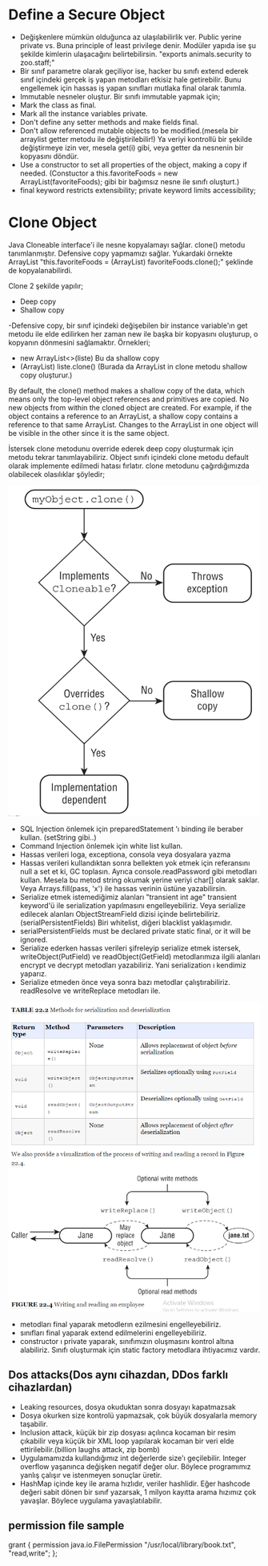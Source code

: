# Define a Secure Object

- Değişkenlere mümkün olduğunca az ulaşılabilirlik ver. Public yerine private vs. Buna principle of least privilege denir. Modüler yapıda ise şu şekilde kimlerin ulaşacağını belirtebilirsin. "exports animals.security to zoo.staff;"
- Bir sınıf parametre olarak geçiliyor ise, hacker bu sınıfı extend ederek sınıf içindeki gerçek iş yapan metodları etkisiz hale getirebilir. Bunu engellemek için hassas iş yapan sınıfları mutlaka final olarak tanımla.
- Immutable nesneler oluştur. Bir sınıfı immutable yapmak için;
 - Mark the class as final.
 - Mark all the instance variables private.
 - Don't define any setter methods and make fields final.
 - Don't allow referenced mutable objects to be modified.(mesela bir arraylist getter metodu ile değiştirilebilir!) Ya veriyi kontrollü bir şekilde değiştirmeye izin ver, mesela get(i) gibi, veya getter da nesnenin bir kopyasını döndür.
 - Use a constructor to set all properties of the object, making a copy if needed. (Constuctor a this.favoriteFoods = new ArrayList<String>(favoriteFoods); gibi bir bağımsız nesne ile sınıfı oluşturt.)
 - final keyword restricts extensibility; private keyword limits accessibility;

# Clone Object
Java Cloneable interface'i ile nesne kopyalamayı sağlar. clone() metodu tanımlanmıştır. Defensive copy yapmamızı sağlar. Yukardaki örnekte ArrayList "this.favoriteFoods = (ArrayList) favoriteFoods.clone();" şeklinde de kopyalanabilirdi.

Clone 2 şekilde yapılır;
- Deep copy
- Shallow copy

-Defensive copy, bir sınıf içindeki değişebilen bir instance variable'ın get metodu ile elde edilirken her zaman new ile başka bir kopyasını oluşturup, o kopyanın dönmesini sağlamaktır. Örnekleri;
- new ArrayList<>(liste)  Bu da shallow copy
- (ArrayList) liste.clone()   (Burada da ArrayList in clone metodu shallow copy oluşturur.)

By default, the clone() method makes a shallow copy of the data, which means only the top-level object references and primitives are copied. No new objects from within the cloned object are created. For example, if the object contains a reference to an ArrayList, a shallow copy contains a reference to that same ArrayList. Changes to the ArrayList in one object will be visible in the other since it is the same object.

İstersek clone metodunu override ederek deep copy oluşturmak için metodu tekrar tanımlayabiliriz. Object sınıfı içindeki clone metodu default olarak implemente edilmedi hatası fırlatır. clone metodunu çağırdığımızda olabilecek olasılıklar şöyledir;

![](media/clone_method.png)

- SQL Injection önlemek için preparedStatement 'ı binding ile beraber kullan. (setString gibi..)
- Command Injection önlemek için white list kullan.
- Hassas verileri loga, exceptiona, consola veya dosyalara yazma
- Hassas verileri kullandıktan sonra bellekten yok etmek için referansını null a set et ki, GC toplasın. Ayrıca console.readPassword gibi metodları kullan. Mesela bu metod string okumak yerine veriyi char[] olarak saklar. Veya Arrays.fill(pass, 'x') ile hassas verinin üstüne yazabilirsin.
- Serialize etmek istemediğimiz alanları "transient int age" transient keyword'ü ile serialization yapılmasını engelleyebiliriz. Veya serialize edilecek alanları ObjectStreamField dizisi içinde belirtebiliriz.(serialPersistentFields) Biri whitelist, diğeri blacklist yaklaşımıdır.
- serialPersistentFields must be declared private static final, or it will be ignored.
- Serialize ederken hassas verileri şifreleyip serialize etmek istersek, writeObject(PutField) ve readObject(GetField) metodlarımıza ilgili alanları encrypt ve decrypt metodları yazabiliriz. Yani serialization ı kendimiz yaparız.
- Serialize etmeden önce veya sonra bazı metodlar çalıştırabiliriz. readResolve ve writeReplace metodları ile.

![](media/serialization_process.png)

- metodları final yaparak metodlerın ezilmesini engelleyebiliriz.
- sınıfları final yaparak extend edilmelerini engelleyebiliriz.
- constructor ı private yaparak, sınıfımızın oluşmasını kontrol altına alabiliriz. Sınıfı oluşturmak için static factory metodlara ihtiyacımız vardır.

## Dos attacks(Dos aynı cihazdan, DDos farklı cihazlardan)
- Leaking resources, dosya okuduktan sonra dosyayı kapatmazsak
- Dosya okurken size kontrolü yapmazsak, çok büyük dosyalarla memory taşabilir.
- Inclusion attack, küçük bir zip dosyası açılınca kocaman bir resim çıkabilir veya küçük bir XML loop yapılarak kocaman bir veri elde ettirilebilir.(billion laughs attack, zip bomb)
- Uygulamamızda kullandığımız int değerlerde size'ı geçilebilir. Integer overflow yaşanınca değişken negatif değer olur. Böylece programımız yanlış çalışır ve istenmeyen sonuçlar üretir.
- HashMap içinde key ile arama hızlıdır, veriler hashlidir. Eğer hashcode değeri sabit dönen bir sınıf yazarsak, 1 milyon kayıtta arama hızımız çok yavaşlar. Böylece uygulama yavaşlatılabilir.

## permission file sample

grant {
  permission java.io.FilePermission
     "/usr/local/library/book.txt",
     "read,write";
};
